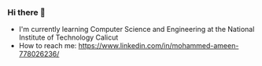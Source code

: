 ### Hi there 👋
- I'm currently learning Computer Science and Engineering at the National Institute of Technology Calicut
- How to reach me: https://www.linkedin.com/in/mohammed-ameen-778026236/

<!--
**Ameenafz248/Ameenafz248** is a ✨ _special_ ✨ repository because its `README.md` (this file) appears on your GitHub profile.

Here are some ideas to get you started:

- 🔭 I’m currently working on ...
- 🌱 I’m currently learning ...
- 👯 I’m looking to collaborate on ...
- 🤔 I’m looking for help with ...
- 💬 Ask me about ...
- 📫 How to reach me: ...
- 😄 Pronouns: ...
- ⚡ Fun fact: ...
-->
